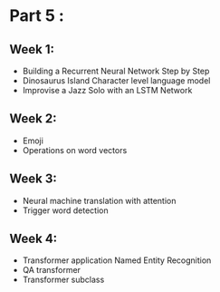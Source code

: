 # Part 5 :

## Week 1:
 - Building a Recurrent Neural Network Step by Step
 - Dinosaurus Island Character level language model
 - Improvise a Jazz Solo with an LSTM Network

 ## Week 2:
  - Emoji
  - Operations on word vectors

 ## Week 3:
  - Neural machine translation with attention
  - Trigger word detection

 ## Week 4:
  - Transformer application Named Entity Recognition
  - QA transformer
  - Transformer subclass
